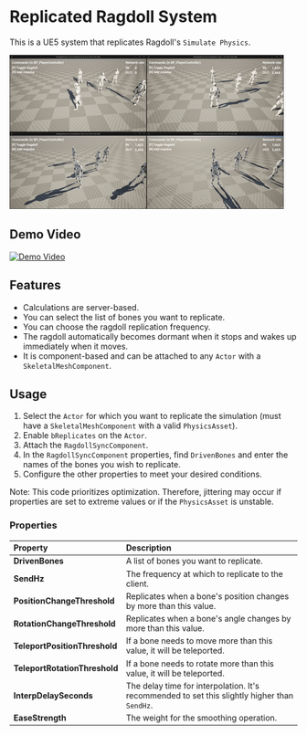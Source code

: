 ﻿# Replicated Ragdoll System
This is a UE5 system that replicates Ragdoll's `Simulate Physics`.

![RepRagdollSystem](./Assets/RepRagdollSystem.gif)


## Demo Video

[![Demo Video](https://img.youtube.com/vi/EE8M7fwdeHM/0.jpg)](https://youtu.be/EE8M7fwdeHM)

## Features
- Calculations are server-based.
- You can select the list of bones you want to replicate.
- You can choose the ragdoll replication frequency.
- The ragdoll automatically becomes dormant when it stops and wakes up immediately when it moves.
- It is component-based and can be attached to any `Actor` with a `SkeletalMeshComponent`.

## Usage
1. Select the `Actor` for which you want to replicate the simulation (must have a `SkeletalMeshComponent` with a valid `PhysicsAsset`).
2. Enable `bReplicates` on the `Actor`.
3. Attach the `RagdollSyncComponent`.
4. In the `RagdollSyncComponent` properties, find `DrivenBones` and enter the names of the bones you wish to replicate.
5. Configure the other properties to meet your desired conditions.

Note: This code prioritizes optimization. Therefore, jittering may occur if properties are set to extreme values or if the `PhysicsAsset` is unstable.

### Properties
| Property | Description |
| :--- | :--- |
| **DrivenBones** | A list of bones you want to replicate. |
| **SendHz** | The frequency at which to replicate to the client. |
| **PositionChangeThreshold**| Replicates when a bone's position changes by more than this value. |
| **RotationChangeThreshold**| Replicates when a bone's angle changes by more than this value. |
| **TeleportPositionThreshold**| If a bone needs to move more than this value, it will be teleported. |
| **TeleportRotationThreshold**| If a bone needs to rotate more than this value, it will be teleported. |
| **InterpDelaySeconds** | The delay time for interpolation. It's recommended to set this slightly higher than `SendHz`. |
| **EaseStrength** | The weight for the smoothing operation. |